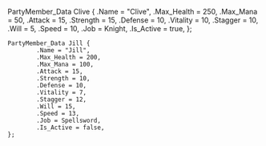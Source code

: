 PartyMember_Data Clive {
.Name = "Clive",
.Max_Health = 250,
.Max_Mana = 50,
.Attack = 15,
.Strength = 15,
.Defense = 10,
.Vitality = 10,
.Stagger = 10,
.Will = 5,
.Speed = 10,
.Job = Knight,
.Is_Active = true,
};

    PartyMember_Data Jill {
            .Name = "Jill",
            .Max_Health = 200,
            .Max_Mana = 100,
            .Attack = 15,
            .Strength = 10,
            .Defense = 10,
            .Vitality = 7,
            .Stagger = 12,
            .Will = 15,
            .Speed = 13,
            .Job = Spellsword,
            .Is_Active = false,
    };